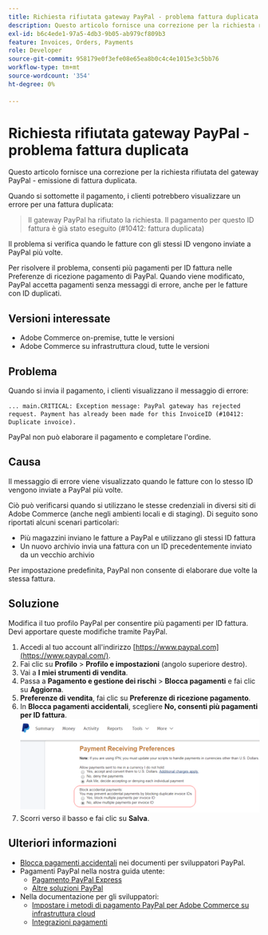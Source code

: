 ```yaml
---
title: Richiesta rifiutata gateway PayPal - problema fattura duplicata
description: Questo articolo fornisce una correzione per la richiesta rifiutata del gateway PayPal - emissione di fattura duplicata.
exl-id: b6c4ede1-97a5-4db3-9b05-ab979cf809b3
feature: Invoices, Orders, Payments
role: Developer
source-git-commit: 958179e0f3efe08e65ea8b0c4c4e1015e3c5bb76
workflow-type: tm+mt
source-wordcount: '354'
ht-degree: 0%

---
```


# Richiesta rifiutata gateway PayPal - problema fattura duplicata

Questo articolo fornisce una correzione per la richiesta rifiutata del gateway PayPal - emissione di fattura duplicata.

Quando si sottomette il pagamento, i clienti potrebbero visualizzare un errore per una fattura duplicata:

>Il gateway PayPal ha rifiutato la richiesta. Il pagamento per questo ID fattura è già stato eseguito (\#10412: fattura duplicata)

Il problema si verifica quando le fatture con gli stessi ID vengono inviate a PayPal più volte.

Per risolvere il problema, consenti più pagamenti per ID fattura nelle Preferenze di ricezione pagamento di PayPal. Quando viene modificato, PayPal accetta pagamenti senza messaggi di errore, anche per le fatture con ID duplicati.

## Versioni interessate

* Adobe Commerce on-premise, tutte le versioni
* Adobe Commerce su infrastruttura cloud, tutte le versioni

## Problema

Quando si invia il pagamento, i clienti visualizzano il messaggio di errore:

```
... main.CRITICAL: Exception message: PayPal gateway has rejected request. Payment has already been made for this InvoiceID (#10412: Duplicate invoice).
```

PayPal non può elaborare il pagamento e completare l&#39;ordine.

## Causa

Il messaggio di errore viene visualizzato quando le fatture con lo stesso ID vengono inviate a PayPal più volte.

Ciò può verificarsi quando si utilizzano le stesse credenziali in diversi siti di Adobe Commerce (anche negli ambienti locali e di staging). Di seguito sono riportati alcuni scenari particolari:

* Più magazzini inviano le fatture a PayPal e utilizzano gli stessi ID fattura
* Un nuovo archivio invia una fattura con un ID precedentemente inviato da un vecchio archivio

Per impostazione predefinita, PayPal non consente di elaborare due volte la stessa fattura.

## Soluzione

Modifica il tuo profilo PayPal per consentire più pagamenti per ID fattura. Devi apportare queste modifiche tramite PayPal.

1. Accedi al tuo account all&#39;indirizzo [https://www.paypal.com](https://www.paypal.com/).
1. Fai clic su **Profilo** > **Profilo e impostazioni** (angolo superiore destro).
1. Vai a **I miei strumenti di vendita**.
1. Passa a **Pagamento e gestione dei rischi** > **Blocca pagamenti** e fai clic su **Aggiorna**.
1. **Preferenze di vendita**, fai clic su **Preferenze di ricezione pagamento**.
1. In **Blocca pagamenti accidentali**, scegliere **No, consenti più pagamenti per ID fattura**.    ![paypal_allow_multiple_payments_per_invo_id.png](assets/paypal_allow_multiple_payments_per_invoice_id.png)
1. Scorri verso il basso e fai clic su **Salva**.

## Ulteriori informazioni

* [Blocca pagamenti accidentali](https://developer.paypal.com/docs/admin/setup-account/#block-accidental-payments) nei documenti per sviluppatori PayPal.
* Pagamenti PayPal nella nostra guida utente:
   * [Pagamento PayPal Express](/docs/commerce-admin/stores-sales/payments/paypal/paypal-express-checkout.html)
   * [Altre soluzioni PayPal](/docs/commerce-admin/stores-sales/payments/paypal/paypal.html)
* Nella documentazione per gli sviluppatori:
   * [Impostare i metodi di pagamento PayPal per Adobe Commerce su infrastruttura cloud](/docs/commerce-cloud-service/user-guide/configure-store/paypal.html)
   * [Integrazioni pagamenti](https://developer.adobe.com/commerce/php/development/payments-integrations/)

